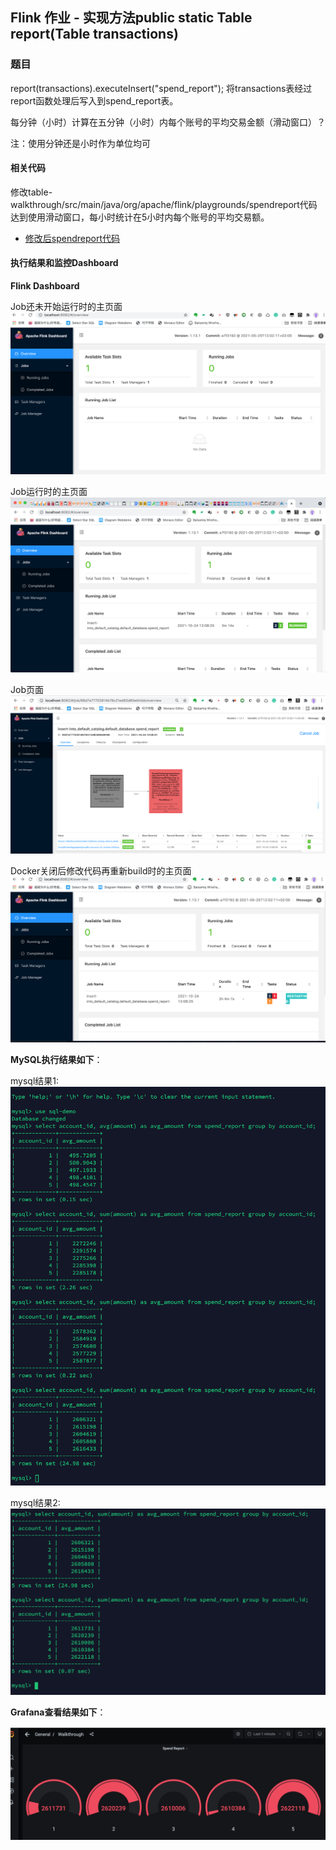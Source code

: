 ## Flink 作业 - 实现方法public static Table report(Table transactions)

### 题目

report(transactions).executeInsert("spend_report");
将transactions表经过report函数处理后写入到spend_report表。

每分钟（小时）计算在五分钟（小时）内每个账号的平均交易金额（滑动窗口）？

注：使用分钟还是小时作为单位均可


#### 相关代码

修改table-walkthrough/src/main/java/org/apache/flink/playgrounds/spendreport代码达到使用滑动窗口，每小时统计在5小时内每个账号的平均交易额。

- [修改后spendreport代码](src/SpendReport.java)

#### 执行结果和监控Dashboard

**Flink Dashboard**

Job还未开始运行时的主页面
![Flink_Dashboard_3](images/Flink_Dashboard_3.png)

Job运行时的主页面
![Flink_Dashboard_on_8082](images/Flink_Dashboard_on_8082.png)

Job页面
![Flink_Running_Job](images/Flink_Running_Job.png)

Docker关闭后修改代码再重新build时的主页面
![Flink_Dashboard_2](images/Flink_Dashboard_2.png)

**MySQL执行结果如下**：

mysql结果1:
![mysql_result_1](images/mysql_result_1.png)

mysql结果2:
![mysql_result_2](images/mysql_result_2.png)


**Grafana查看结果如下**：

![Grafana_Dashboard_2](images/Grafana_Dashboard_1.png)

